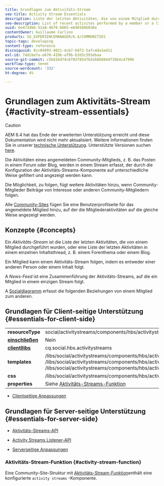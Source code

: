 ```yaml
---
title: Grundlagen zum Aktivitäts-Stream
seo-title: Activity Stream Essentials
description: Liste der letzten Aktivitäten, die von einem Mitglied durchgeführt wurden, oder Liste der letzten Aktivitäten in einem einzelnen Inhaltsthread
seo-description: List of recent activites performed by a member or a list of recent activities on a single thread of content
uuid: 6e4734bb-52a8-4670-b665-e640108b036e
contentOwner: Guillaume Carlino
products: SG_EXPERIENCEMANAGER/6.4/COMMUNITIES
topic-tags: developing
content-type: reference
discoiquuid: 8cc04993-4021-4cb7-b973-5afc4da1ed11
exl-id: 74dcbefa-e670-419b-af9b-b3d3c593ebaa
source-git-commit: c5b816d74c6f02f85476d16868844f39b4c47996
workflow-type: tm+mt
source-wordcount: '332'
ht-degree: 4%

---
```


# Grundlagen zum Aktivitäts-Stream {#activity-stream-essentials}

>[!CAUTION]
>
>AEM 6.4 hat das Ende der erweiterten Unterstützung erreicht und diese Dokumentation wird nicht mehr aktualisiert. Weitere Informationen finden Sie in unserer [technische Unterstützung](https://helpx.adobe.com/de/support/programs/eol-matrix.html). Unterstützte Versionen suchen [here](https://experienceleague.adobe.com/docs/?lang=de).

Die Aktivitäten eines angemeldeten Community-Mitglieds, z. B. das Posten in einem Forum oder Blog, werden in einem Stream erfasst, der durch die Konfiguration der Aktivitäts-Streams-Komponente auf unterschiedliche Weise gefiltert und angezeigt werden kann.

Die Möglichkeit, zu folgen, fügt weitere Aktivitäten hinzu, wenn Community-Mitglieder Beiträge von Interesse oder anderen Community-Mitgliedern folgen.

Alle [Community-Sites](overview.md#communitiessites) fügen Sie eine Benutzerprofilseite für das angemeldete Mitglied hinzu, auf der die Mitgliederaktivitäten auf die gleiche Weise angezeigt werden.

## Konzepte {#concepts}

Ein *Aktivitäts-Stream* ist die Liste der letzten Aktivitäten, die von einem Mitglied durchgeführt wurden, oder eine Liste der letzten Aktivitäten in einem einzelnen Inhaltsthread, z. B. einem Forenthema oder einem Blog.

Ein Mitglied kann einem Aktivitäts-Stream folgen, indem es entweder einer anderen Person oder einem Inhalt folgt.

A *News-Feed* ist eine Zusammenführung der Aktivitäts-Streams, auf die ein Mitglied in einem einzigen Stream folgt.

A [Sozialdiagramm](essentials-socialgraph.md) erfasst die folgenden Beziehungen von einem Mitglied zum anderen.

## Grundlagen für Client-seitige Unterstützung {#essentials-for-client-side}

<table> 
 <tbody>
  <tr>
   <td> <strong>resourceType</strong></td> 
   <td>social/activitystreams/components/hbs/activitystreams</td> 
  </tr>
  <tr>
   <td> <a href="scf.md#add-or-include-a-communities-component"><strong>einschließen</strong></a></td> 
   <td>Nein</td> 
  </tr>
  <tr>
   <td> <a href="clientlibs.md"><strong>clientllibs</strong></a></td> 
   <td>cq.social.hbs.activitystreams</td> 
  </tr>
  <tr>
   <td> <strong>templates</strong></td> 
   <td> /libs/social/activitystreams/components/hbs/activitystreams/activitystreams.hbs<br /> /libs/social/activitystreams/components/hbs/activitystreams/activity/activity-title.hbs<br /> /libs/social/activitystreams/components/hbs/activitystreams/activity/activity.hbs</td> 
  </tr>
  <tr>
   <td> <strong>css</strong></td> 
   <td> /libs/social/activitystreams/components/hbs/activitystreams/clientlibs/activitystreams.css</td> 
  </tr>
  <tr>
   <td><strong> properties</strong></td> 
   <td>Siehe <a href="activities.md">Aktivitäts-Streams-Funktion</a></td> 
  </tr>
 </tbody>
</table>

* [Clientseitige Anpassungen](client-customize.md)

## Grundlagen für Server-seitige Unterstützung {#essentials-for-server-side}

* [Aktivitäts-Streams-API](https://helpx.adobe.com/experience-manager/6-4/sites/developing/using/reference-materials/javadoc/com/adobe/cq/social/activitystreams/api/package-frame.html)

* [Activity Streams Listener-API](https://helpx.adobe.com/experience-manager/6-4/sites/developing/using/reference-materials/javadoc/com/adobe/cq/social/activitystreams/listener/api/package-frame.html)

* [Serverseitige Anpassungen](server-customize.md)

### Aktivitäts-Stream-Funktion {#activity-stream-function}

Eine Community-Site-Struktur mit [Aktivitäts-Stream-Funktion](functions.md#activity-stream-function)enthält eine konfigurierte `activity streams` -Komponente.
